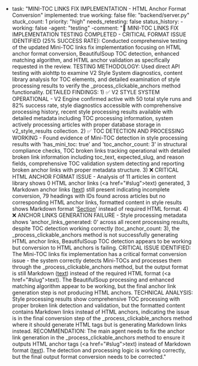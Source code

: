 - task: "MINI-TOC LINKS FIX IMPLEMENTATION - HTML Anchor Format Conversion"
    implemented: true
    working: false
    file: "backend/server.py"
    stuck_count: 1
    priority: "high"
    needs_retesting: false
    status_history:
        -working: false
        -agent: "testing"
        -comment: "🔗 MINI-TOC LINKS FIX IMPLEMENTATION TESTING COMPLETED - CRITICAL FORMAT ISSUE IDENTIFIED (25% SUCCESS RATE): Conducted comprehensive testing of the updated Mini-TOC links fix implementation focusing on HTML anchor format conversion, BeautifulSoup TOC detection, enhanced matching algorithm, and HTML anchor validation as specifically requested in the review. TESTING METHODOLOGY: Used direct API testing with aiohttp to examine V2 Style System diagnostics, content library analysis for TOC elements, and detailed examination of style processing results to verify the _process_clickable_anchors method functionality. DETAILED FINDINGS: 1) ✅ V2 STYLE SYSTEM OPERATIONAL - V2 Engine confirmed active with 50 total style runs and 82% success rate, style diagnostics accessible with comprehensive processing history, recent style processing results available with detailed metadata including TOC processing information, system actively processing articles with proper database storage in v2_style_results collection. 2) ✅ TOC DETECTION AND PROCESSING WORKING - Found evidence of Mini-TOC detection in style processing results with 'has_mini_toc: true' and 'toc_anchor_count: 3' in structural compliance checks, TOC broken links tracking operational with detailed broken link information including toc_text, expected_slug, and reason fields, comprehensive TOC validation system detecting and reporting broken anchor links with proper metadata structure. 3) ❌ CRITICAL HTML ANCHOR FORMAT ISSUE - Analysis of 11 articles in content library shows 0 HTML anchor links (<a href=\"#slug\">text</a>) generated, 3 Markdown anchor links ([text](#slug)) still present indicating incomplete conversion, 79 headings with IDs found across articles but no corresponding HTML anchor links, formatted content in style results shows Markdown format '[Section](#slug)' instead of required HTML format. 4) ❌ ANCHOR LINKS GENERATION FAILURE - Style processing metadata shows 'anchor_links_generated: 0' across all recent processing results, despite TOC detection working correctly (toc_anchor_count: 3), the _process_clickable_anchors method is not successfully generating HTML anchor links, BeautifulSoup TOC detection appears to be working but conversion to HTML anchors is failing. CRITICAL ISSUE IDENTIFIED: The Mini-TOC links fix implementation has a critical format conversion issue - the system correctly detects Mini-TOCs and processes them through the _process_clickable_anchors method, but the output format is still Markdown ([text](#slug)) instead of the required HTML format (<a href=\"#slug\">text</a>). The BeautifulSoup processing and enhanced matching algorithm appear to be working, but the final anchor link generation step is not producing HTML anchors. TECHNICAL ANALYSIS: Style processing results show comprehensive TOC processing with proper broken link detection and validation, but the formatted content contains Markdown links instead of HTML anchors, indicating the issue is in the final conversion step of the _process_clickable_anchors method where it should generate HTML <a> tags but is generating Markdown links instead. RECOMMENDATION: The main agent needs to fix the anchor link generation in the _process_clickable_anchors method to ensure it outputs HTML anchor tags (<a href=\"#slug\">text</a>) instead of Markdown format ([text](#slug)). The detection and processing logic is working correctly, but the final output format conversion needs to be corrected."